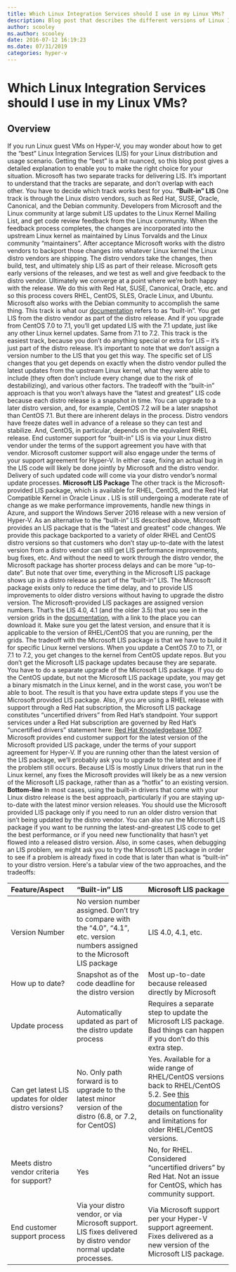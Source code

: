```yaml
---
title: Which Linux Integration Services should I use in my Linux VMs?
description: Blog post that describes the different versions of Linux Integration Services and highlights the differences between each version.
author: scooley
ms.author: scooley
date: 2016-07-12 16:19:23
ms.date: 07/31/2019
categories: hyper-v
---
```

# Which Linux Integration Services should I use in my Linux VMs?

## Overview

If you run Linux guest VMs on Hyper-V, you may wonder about how to get the “best” Linux Integration Services (LIS) for your Linux distribution and usage scenario. Getting the “best” is a bit nuanced, so this blog post gives a detailed explanation to enable you to make the right choice for your situation. Microsoft has two separate tracks for delivering LIS. It’s important to understand that the tracks are separate, and don’t overlap with each other. You have to decide which track works best for you. **“Built-in” LIS** One track is through the Linux distro vendors, such as Red Hat, SUSE, Oracle, Canonical, and the Debian community. Developers from Microsoft and the Linux community at large submit LIS updates to the Linux Kernel Mailing List, and get code review feedback from the Linux community. When the feedback process completes, the changes are incorporated into the upstream Linux kernel as maintained by Linus Torvalds and the Linux community “maintainers”. After acceptance Microsoft works with the distro vendors to backport those changes into whatever Linux kernel the Linux distro vendors are shipping. The distro vendors take the changes, then build, test, and ultimately ship LIS as part of their release. Microsoft gets early versions of the releases, and we test as well and give feedback to the distro vendor. Ultimately we converge at a point where we’re both happy with the release. We do this with Red Hat, SUSE, Canonical, Oracle, etc. and so this process covers RHEL, CentOS, SLES, Oracle Linux, and Ubuntu. Microsoft also works with the Debian community to accomplish the same thing. This track is what our [documentation](https://technet.microsoft.com/library/dn531030.aspx) refers to as “built-in”. You get LIS from the distro vendor as part of the distro release. And if you upgrade from CentOS 7.0 to 7.1, you’ll get updated LIS with the 7.1 update, just like any other Linux kernel updates. Same from 7.1 to 7.2. This track is the easiest track, because you don’t do anything special or extra for LIS – it’s just part of the distro release. It’s important to note that we don’t assign a version number to the LIS that you get this way. The specific set of LIS changes that you get depends on exactly when the distro vendor pulled the latest updates from the upstream Linux kernel, what they were able to include (they often don’t include every change due to the risk of destabilizing), and various other factors. The tradeoff with the “built-in” approach is that you won’t always have the “latest and greatest” LIS code because each distro release is a snapshot in time. You can upgrade to a later distro version, and, for example, CentOS 7.2 will be a later snapshot than CentOS 7.1. But there are inherent delays in the process. Distro vendors have freeze dates well in advance of a release so they can test and stabilize. And, CentOS, in particular, depends on the equivalent RHEL release. End customer support for “built-in” LIS is via your Linux distro vendor under the terms of the support agreement you have with that vendor. Microsoft customer support will also engage under the terms of your support agreement for Hyper-V. In either case, fixing an actual bug in the LIS code will likely be done jointly by Microsoft and the distro vendor. Delivery of such updated code will come via your distro vendor’s normal update processes. **Microsoft LIS Package** The other track is the Microsoft-provided LIS package, which is available for RHEL, CentOS, and the Red Hat Compatible Kernel in Oracle Linux **.** LIS is still undergoing a moderate rate of change as we make performance improvements, handle new things in Azure, and support the Windows Server 2016 release with a new version of Hyper-V. As an alternative to the “built-in” LIS described above, Microsoft provides an LIS package that is the “latest and greatest” code changes. We provide this package backported to a variety of older RHEL and CentOS distro versions so that customers who don’t stay up-to-date with the latest version from a distro vendor can still get LIS performance improvements, bug fixes, etc. And without the need to work through the distro vendor, the Microsoft package has shorter process delays and can be more “up-to-date”. But note that over time, everything in the Microsoft LIS package shows up in a distro release as part of the “built-in” LIS. The Microsoft package exists only to reduce the time delay, and to provide LIS improvements to older distro versions without having to upgrade the distro version. The Microsoft-provided LIS packages are assigned version numbers. That’s the LIS 4.0, 4.1 (and the older 3.5) that you see in the version grids in the [documentation](https://technet.microsoft.com/library/dn531026.aspx), with a link to the place you can download it. Make sure you get the latest version, and ensure that it is applicable to the version of RHEL/CentOS that you are running, per the grids. The tradeoff with the Microsoft LIS package is that we have to build it for specific Linux kernel versions. When you update a CentOS 7.0 to 7.1, or 7.1 to 7.2, you get changes to the kernel from CentOS update repos. But you don’t get the Microsoft LIS package updates because they are separate. You have to do a separate upgrade of the Microsoft LIS package. If you do the CentOS update, but not the Microsoft LIS package update, you may get a binary mismatch in the Linux kernel, and in the worst case, you won’t be able to boot. The result is that you have extra update steps if you use the Microsoft provided LIS package. Also, if you are using a RHEL release with support through a Red Hat subscription, the Microsoft LIS package constitutes “uncertified drivers” from Red Hat’s standpoint. Your support services under a Red Hat subscription are governed by Red Hat’s “uncertified drivers” statement here: [Red Hat Knowledgebase 1067](https://access.redhat.com/articles/1067). Microsoft provides end customer support for the latest version of the Microsoft provided LIS package, under the terms of your support agreement for Hyper-V. If you are running other than the latest version of the LIS package, we’ll probably ask you to upgrade to the latest and see if the problem still occurs. Because LIS is mostly Linux drivers that run in the Linux kernel, any fixes the Microsoft provides will likely be as a new version of the Microsoft LIS package, rather than as a “hotfix” to an existing version. **Bottom-line** In most cases, using the built-in drivers that come with your Linux distro release is the best approach, particularly if you are staying up-to-date with the latest minor version releases. You should use the Microsoft provided LIS package only if you need to run an older distro version that isn’t being updated by the distro vendor. You can also run the Microsoft LIS package if you want to be running the latest-and-greatest LIS code to get the best performance, or if you need new functionality that hasn’t yet flowed into a released distro version. Also, in some cases, when debugging an LIS problem, we might ask you to try the Microsoft LIS package in order to see if a problem is already fixed in code that is later than what is “built-in” to your distro version. Here's a tabular view of the two approaches, and the tradeoffs:  

| Feature/Aspect                                        | “Built-in” LIS                                                                                                                     | Microsoft LIS package                                                                                            |
|:------------------------------------------------------|:-----------------------------------------------------------------------------------------------------------------------------------|:--------------------------------------------------------------------------------------------------|
| Version Number                                        | No version number assigned. Don’t try to compare with the “4.0”, “4.1”, etc. version numbers assigned to the Microsoft LIS package | LIS 4.0, 4.1, etc.                                                                                               |
| How up to date?                                       | Snapshot as of the code deadline for the distro version                                                                            | Most up-to-date because released directly by Microsoft                                                                     |
| Update process                                        | Automatically updated as part of the distro update process                                                                         | Requires a separate step to update the Microsoft LIS package. Bad things can happen if you don’t do this extra step.        |
| Can get latest LIS updates for older distro versions? | No. Only path forward is to upgrade to the latest minor version of the distro (6.8, or 7.2, for CentOS)                            | Yes. Available for a wide range of RHEL/CentOS versions back to RHEL/CentOS 5.2. See [this documentation](https://technet.microsoft.com/library/dn531026.aspx) for details on functionality and limitations for older RHEL/CentOS versions. |
| Meets distro vendor criteria for support?             | Yes                                                                                                                                | No, for RHEL. Considered “uncertified drivers” by Red Hat. Not an issue for CentOS, which has community support.            |
| End customer support process                          | Via your distro vendor, or via Microsoft support. LIS fixes delivered by distro vendor normal update processes.                    | Via Microsoft support per your Hyper-V support agreement. Fixes delivered as a new version of the Microsoft LIS package. |

